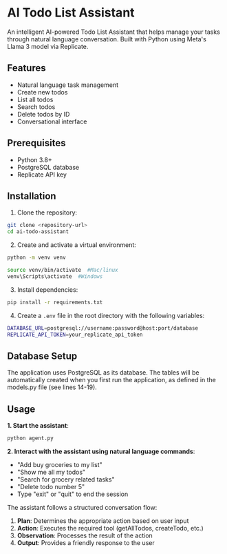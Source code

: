 # AI Todo List Assistant

An intelligent AI-powered Todo List Assistant that helps manage your tasks through natural language conversation. Built with Python using Meta's Llama 3 model via Replicate.

## Features

- Natural language task management
- Create new todos
- List all todos
- Search todos
- Delete todos by ID
- Conversational interface

## Prerequisites

- Python 3.8+
- PostgreSQL database
- Replicate API key

## Installation

1. Clone the repository:
```sh
git clone <repository-url>
cd ai-todo-assistant
```

2. Create and activate a virtual environment:
```sh
python -m venv venv

source venv/bin/activate  #Mac/linux
venv\Scripts\activate  #Windows
```


3. Install dependencies:
```sh
pip install -r requirements.txt
```


4. Create a `.env` file in the root directory with the following variables:
```sh
DATABASE_URL=postgresql://username:password@host:port/database
REPLICATE_API_TOKEN=your_replicate_api_token
```

## Database Setup

The application uses PostgreSQL as its database. The tables will be automatically created when you first run the application, as defined in the models.py file (see lines 14-19).

## Usage

**1. Start the assistant**:
```sh
python agent.py
```

**2. Interact with the assistant using natural language commands**:
- "Add buy groceries to my list"
- "Show me all my todos"
- "Search for grocery related tasks"
- "Delete todo number 5"
- Type "exit" or "quit" to end the session

The assistant follows a structured conversation flow:
1. **Plan**: Determines the appropriate action based on user input
2. **Action**: Executes the required tool (getAllTodos, createTodo, etc.)
3. **Observation**: Processes the result of the action
4. **Output**: Provides a friendly response to the user